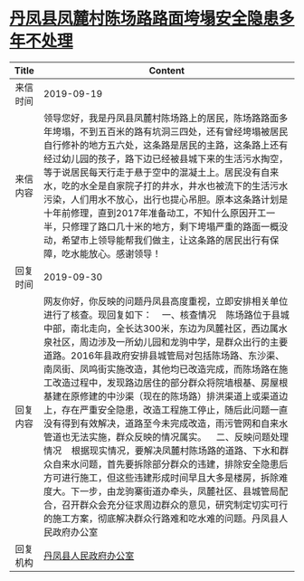 # <a href="http://www.shangluo.gov.cn/zmhd/ldxxxx.jsp?urltype=leadermail.LeaderMailContentUrl&wbtreeid=1112&leadermailid=5458">丹凤县凤麓村陈场路路面垮塌安全隐患多年不处理</a>
| Title |                                                                                                                                                                                                                                             Content                                                                                                                                                                                                                                             |
|:-----:|-------------------------------------------------------------------------------------------------------------------------------------------------------------------------------------------------------------------------------------------------------------------------------------------------------------------------------------------------------------------------------------------------------------------------------------------------------------------------------------------------|
| 来信时间  | 2019-09-19                                                                                                                                                                                                                                                                                                                                                                                                                                                                                      |
| 来信内容  | 领导您好，我是丹凤县凤麓村陈场路上的居民，陈场路路面多年垮塌，不到五百米的路有坑洞三四处，还有曾经垮塌被居民自行修补的地方五六处，这条路是居民的主路，这条路上还有经过幼儿园的孩子，路下边已经被县城下来的生活污水掏空，等于说居民每天行走于悬于空中的混凝土上。居民没有自来水，吃的水全是自家院子打的井水，井水也被流下的生活污水污染，人们用水不放心，出行也提心吊胆。原本这条路计划是十年前修理，直到2017年准备动工，不知什么原因开工一半，只修理了路口几十米的地方，剩下垮塌严重的路面一概没动，希望市上领导能帮我们做主，让这条路的居民出行有保障，吃水能放心。感谢领导！                                                                                                                                                                                                       |
| 回复时间  | 2019-09-30                                                                                                                                                                                                                                                                                                                                                                                                                                                                                      |
| 回复内容  | 网友你好，你反映的问题丹凤县高度重视，立即安排相关单位进行了核查。现回复如下：    一、核查情况    陈场路位于县城中部，南北走向，全长达300米，东边为凤麓社区，西边属水泉社区，周边涉及一所幼儿园和龙驹中学，是群众出行的主要道路。2016年县政府安排县城管局对包括陈场路、东沙渠、南凤街、凤鸣街实施改造，其他均已改造完成，而陈场路在施工改造过程中，发现路边居住的部分群众将院墙根基、房屋根基建在原修建的中沙渠（现在的陈场路）排洪渠道上或渠道边上，存在严重安全隐患，改造工程施工停止，随后此问题一直没有得到有效解决，道路至今未完成改造，雨污管网和自来水管道也无法实施，群众反映的情况属实。    二、反映问题处理情况    根据现实情况，要解决凤麓村陈场路的道路、下水和群众自来水问题，首先要拆除部分群众的违建，排除安全隐患后方可进行施工，但这些违建形成时间早且大多是楼房，拆除难度大。下一步，由龙驹寨街道办牵头，凤麓社区、县城管局配合，召开群众会充分征求周边群众的意见，研究制定切实可行的施工方案，彻底解决群众行路难和吃水难的问题。丹凤县人民政府办公室 |
| 回复机构  | <a href="../../category/agencies/丹凤县人民政府办公室.md">丹凤县人民政府办公室</a>                                                                                                                                                                                                                                                                                                                                                                                                                                  |